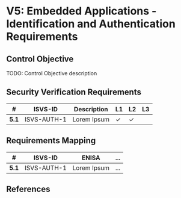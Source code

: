 # V5: Embedded Applications - Identification and Authentication Requirements

## Control Objective
TODO: Control Objective description

## Security Verification Requirements

| # | ISVS-ID | Description | L1 | L2 | L3 |
| -- | -------- | ---------------------- | - | - | - |
| **5.1** | ISVS-AUTH-1 | Lorem Ipsum | ✓ | ✓ |   |

## Requirements Mapping

| # | ISVS-ID | ENISA | ... |
| -- | -------- | ---------------------- | ---------------------- |
|**5.1**| ISVS-AUTH-1 | Lorem Ipsum | ... |

## References